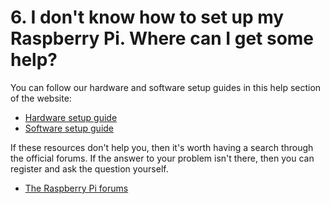 # 6. I don't know how to set up my Raspberry Pi. Where can I get some help?

You can follow our hardware and software setup guides in this help section of the website:

- [Hardware setup guide](https://www.raspberrypi.org/learning/help-hardware-guide)
- [Software setup guide](https://www.raspberrypi.org/learning/help-software-guide)

If these resources don't help you, then it's worth having a search through the official forums. If the answer to your problem isn't there, then you can register and ask the question yourself.

- [The Raspberry Pi forums](https://www.raspberrypi.org/forums/)
